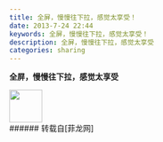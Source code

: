 ```yaml
---
title: 全屏，慢慢往下拉，感觉太享受！
date: 2013-7-24 22:44
keywords: 全屏，慢慢往下拉，感觉太享受！
description: 全屏，慢慢往下拉，感觉太享受
categories: sharing
---
```

<td class="t_f" id="postmessage_26771">

<strong>全屏，慢慢往下拉，感觉太享受</strong>

<img aid="9136" class="zoom" data-cf-modified-ade85ebcaa3302ff62873439-="" file="data/attachment/forum/201307/24/224304mi38n2rjs8r8ob8g.jpg" id="aimg_9136" inpost="1" onclick="" onmouseover="" src="http://www.flw.ph/data/attachment/forum/201307/24/224304mi38n2rjs8r8ob8g.jpg" width="59" zoomfile="data/attachment/forum/201307/24/224304mi38n2rjs8r8ob8g.jpg"/>


<br/>
</td>
###### 转载自[菲龙网]